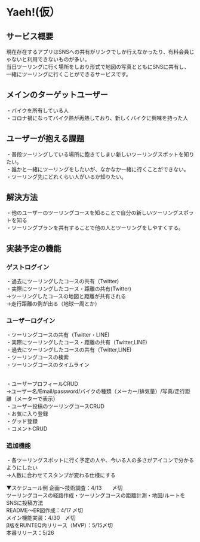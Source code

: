 # Yaeh!(仮）
## サービス概要
現在存在するアプリはSNSへの共有がリンクでしか行えなかったり、有料会員じゃないと利用できないものが多い。
<br>当日ツーリングに行く場所をしおり形式で地図の写真とともにSNSに共有し、一緒にツーリングに行くことができるサービスです。

## メインのターゲットユーザー
・バイクを所有している人
<br>・コロナ禍になってバイク熱が再熱しており、新しくバイクに興味を持った人

## ユーザーが抱える課題
・普段ツーリングしている場所に飽きてしまい新しいツーリングスポットを知りたい。
<br>・誰かと一緒にツーリングをしたいが、なかなか一緒に行くことができない。
<br>・ツーリング先にどれくらい人がいるか知りたい。

## 解決方法
・他のユーザーのツーリングコースを知ることで自分の新しいツーリングスポットを知る
<br>・ツーリングプランを共有することで他の人とツーリングをしやすくする。

## 実装予定の機能
### ゲストログイン
・過去にツーリングしたコースの共有（Twitter)
<br>・実際にツーリングしたコース・距離の共有(Twitter)
<br>→ツーリングしたコースの地図と距離が共有される
<br>→走行距離の例が出る（地球一周とか）

### ユーザーログイン
・ツーリングコースの共有（Twitter・LINE)
<br>・実際にツーリングしたコース・距離の共有（Twitter,LINE)
<br>・過去にツーリングしたコースの共有（Twitter,LINE)
<br>・ツーリングコースの検索
<br>・ツーリングコースのタイムライン

<br>・ユーザープロフィールCRUD
<br>→ユーザー名/Email/password/バイクの種類（メーカー/排気量）/写真/走行距離（メーターで表示）
<br>・ユーザー投稿のツーリングコースCRUD
<br>・お気に入り登録
<br>・グッド登録
<br>・コメントCRUD

### 追加機能
・各ツーリングスポットに行く予定の人や、今いる人の多さがアイコンで分かるようにしたい
<br>→人数に合わせてスタンプが変わる仕様にする


▼スケジュール例
企画〜技術調査：4/13　　〆切
<br>ツーリングコースの経路作成・ツーリングコースの距離計測・地図/ルートをSNSに投稿方法
<br>README〜ER図作成：4/17 〆切
<br>メイン機能実装：4/30　〆切
<br>β版をRUNTEQ内リリース（MVP）：5/15〆切
<br>本番リリース：5/26

